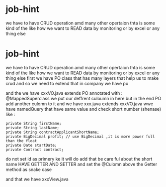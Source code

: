 # job-hint
we have to have CRUD operation amd many other opertaion thta is some kind of the like how we want to READ data by monitoring or by excel or any thing else
# job-hint
we have to have CRUD operation amd many other opertaion thta is some kind of the like how we want to READ data by monitoring or by excel or any thing else
 first we have PO class that has many layers that help us to make crud and so we need to extend that 
in company we have po


and the
we have xxxVO.java extends PO 
annotated with : @MappedSuperclass
we put our deffrent culoumn in here but in the end PO add another culomn to it
and we have xxx.java extends xxxVO.java wwe have namedQuery that have same value and check short number (shenase)
like :

    private String firstName;
    private String lastName;
    private String contractApplicantShortName;
    private BigDecimal profit; // use BigDecimal ,it is more power full than the float
    private Date startDate;
    private Contract contract;

do not set id as primery ke it will do add that be care ful about the short name 
HAVE GETTER AND SETTER 
and set the @Culomn above the Getter method as snake case 


and that we have xxxView.java 
